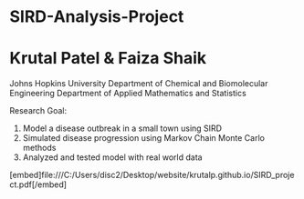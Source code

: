 # SIRD-Analysis-Project
# Krutal Patel & Faiza Shaik

Johns Hopkins University
Department of Chemical and Biomolecular Engineering
Department of Applied Mathematics and Statistics

Research Goal: 
1. Model a disease outbreak in a small town using SIRD
2. Simulated disease progression using Markov Chain Monte Carlo methods
3. Analyzed and tested model with real world data 

[embed]file:///C:/Users/disc2/Desktop/website/krutalp.github.io/SIRD_project.pdf[/embed]
